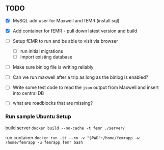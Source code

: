 ## TODO

- [x] MySQL add user for Maxwell and fEMR (install.sql)
- [x] Add container for fEMR - pull down latest version and build
- [ ] Setup fEMR to run and be able to visit via browser 
    - [ ] run initial migrations
    - [ ] import existing database
- [ ] Make sure binlog file is writing reliably
- [ ] Can we run maxwell after a trip as long as the binlog is enabled?
- [ ] Write some test code to read the `json` output from Maxwell and insert into central DB
- [ ] what are roadblocks that are missing?


### Run sample Ubuntu Setup

build server
`docker build --no-cache -t femr ./server/`

run container
`docker run -it --rm -v "$PWD":/home/femrapp -w /home/femrapp -u femrapp femr bash`

